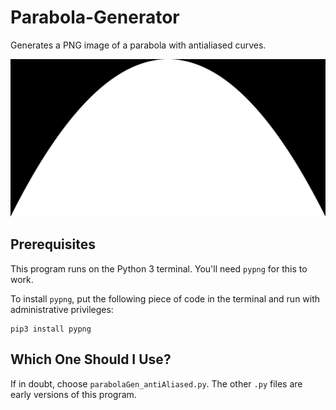 # Parabola-Generator
Generates a PNG image of a parabola with antialiased curves.

<img src="/parabola_antialiased.png" alt="Antialiased Parabola" width="625"/>

## Prerequisites
This program runs on the Python 3 terminal. You'll need `pypng` for this to work.

To install `pypng`, put the following piece of code in the terminal and run with administrative privileges:
~~~~ 
pip3 install pypng 
~~~~

## Which One Should I Use?
If in doubt, choose `parabolaGen_antiAliased.py`. The other `.py` files are early versions of this program.
